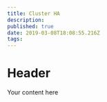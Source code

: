 ```yaml
---
title: Cluster HA
description: 
published: true
date: 2019-03-08T18:08:55.216Z
tags: 
---
```


# Header

Your content here